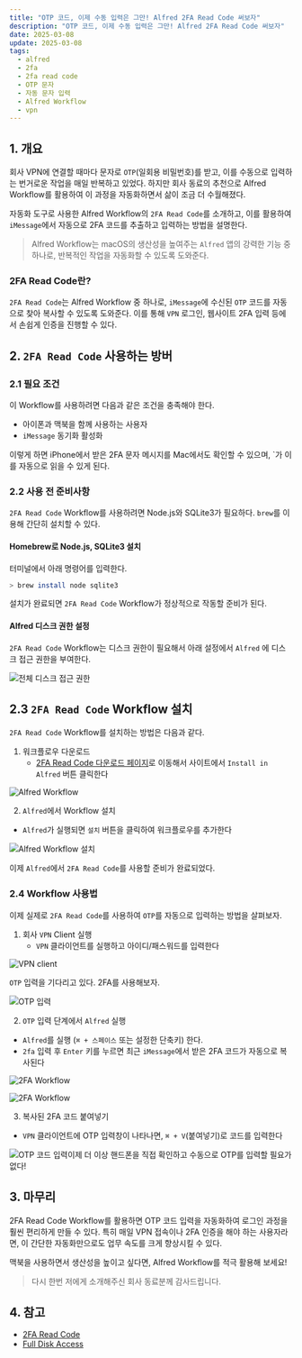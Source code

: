 ```yaml
---
title: "OTP 코드, 이제 수동 입력은 그만! Alfred 2FA Read Code 써보자"
description: "OTP 코드, 이제 수동 입력은 그만! Alfred 2FA Read Code 써보자"
date: 2025-03-08
update: 2025-03-08
tags:
  - alfred
  - 2fa
  - 2fa read code
  - OTP 문자
  - 자동 문자 입력
  - Alfred Workflow
  - vpn
---
```


## 1. 개요

회사 VPN에 연결할 때마다 문자로 `OTP`(일회용 비밀번호)를 받고, 이를 수동으로 입력하는 번거로운 작업을 매일 반복하고 있었다. 하지만 회사 동료의 추천으로 Alfred Workflow를 활용하여 이 과정을 자동화하면서 삶이 조금 더 수월해졌다.

자동화 도구로 사용한 Alfred Workflow의 `2FA Read Code`를 소개하고, 이를 활용하여 `iMessage`에서 자동으로 2FA 코드를 추출하고 입력하는 방법을 설명한다.

> Alfred Workflow는 macOS의 생산성을 높여주는 `Alfred` 앱의 강력한 기능 중 하나로, 반복적인 작업을 자동화할 수 있도록 도와준다.

### 2FA Read Code란?

`2FA Read Code`는 Alfred Workflow 중 하나로, `iMessage`에 수신된 `OTP` 코드를 자동으로 찾아 복사할 수 있도록 도와준다. 이를 통해 `VPN` 로그인, 웹사이트 2FA 입력 등에서 손쉽게 인증을 진행할 수 있다.

## 2. `2FA Read Code` 사용하는 방버

### 2.1 필요 조건

이 Workflow를 사용하려면 다음과 같은 조건을 충족해야 한다.

- 아이폰과 맥북을 함께 사용하는 사용자
- `iMessage` 동기화 활성화

이렇게 하면 iPhone에서 받은 2FA 문자 메시지를 Mac에서도 확인할 수 있으며, `가 이를 자동으로 읽을 수 있게 된다.

### 2.2 사용 전 준비사항

`2FA Read Code` Workflow를 사용하려면 Node.js와 SQLite3가 필요하다. `brew`를 이용해 간단히 설치할 수 있다.

#### Homebrew로 Node.js, SQLite3 설치

터미널에서 아래 명령어를 입력한다.

```bash
> brew install node sqlite3
```

설치가 완료되면 `2FA Read Code` Workflow가 정상적으로 작동할 준비가 된다.

#### Alfred 디스크 권한 설정

`2FA Read Code` Workflow는 디스크 권한이 필요해서 아래 설정에서 `Alfred` 에 디스크 접근 권한을 부여한다.

![전체 디스크 접근 권한](image-20250308153609186.png)

## 2.3 `2FA Read Code` Workflow 설치

`2FA Read Code` Workflow를 설치하는 방법은 다음과 같다.

1. 워크플로우 다운로드
   - [2FA Read Code 다운로드 페이지](https://alfred.app/workflows/alanhe/2fa-read-code/)로 이동해서 사이트에서 `Install in Alfred` 버튼 클릭한다

![Alfred Workflow](image-20250308153626130.png)

2. `Alfred`에서 Workflow 설치

- `Alfred`가 실행되면 `설치` 버튼을 클릭하여 워크플로우를 추가한다

![Alfred Workflow 설치](image-20250308153640576.png)

이제 `Alfred`에서 `2FA Read Code`를 사용할 준비가 완료되었다.

### 2.4 Workflow 사용법

이제 실제로 `2FA Read Code`를 사용하여 `OTP`를 자동으로 입력하는 방법을 살펴보자.

1. 회사 `VPN` Client 실행
   - `VPN` 클라이언트를 실행하고 아이디/패스워드를 입력한다

![VPN client](image-20250308153719547.png)

`OTP` 입력을 기다리고 있다. 2FA를 사용해보자.

![OTP 입력](image-20250308153736594.png)

2. `OTP` 입력 단계에서 `Alfred` 실행

- `Alfred`를 실행 (`⌘ + 스페이스` 또는 설정한 단축키) 한다.
- `2fa` 입력 후 `Enter` 키를 누르면 최근 `iMessage`에서 받은 2FA 코드가 자동으로 복사된다

![2FA Workflow](image-20250308153803861.png)

![2FA Workflow](image-20250308153817106.png)

3. 복사된 2FA 코드 붙여넣기

- `VPN` 클라이언트에 OTP 입력창이 나타나면, `⌘ + V`(붙여넣기)로 코드를 입력한다

![OTP 코드 입력](image-20250308153829628.png)이제 더 이상 핸드폰을 직접 확인하고 수동으로 OTP를 입력할 필요가 없다!

## 3. 마무리

2FA Read Code Workflow를 활용하면 OTP 코드 입력을 자동화하여 로그인 과정을 훨씬 편리하게 만들 수 있다. 특히 매일 VPN 접속이나 2FA 인증을 해야 하는 사용자라면, 이 간단한 자동화만으로도 업무 속도를 크게 향상시킬 수 있다.

맥북을 사용하면서 생산성을 높이고 싶다면, Alfred Workflow를 적극 활용해 보세요!

> 다시 한번 저에게 소개해주신 회사 동료분께 감사드립니다.

## 4. 참고

- [2FA Read Code](https://alfred.app/workflows/alanhe/2fa-read-code/)
- [Full Disk Access](https://www.alfredapp.com/help/getting-started/permissions/#full-disk)
